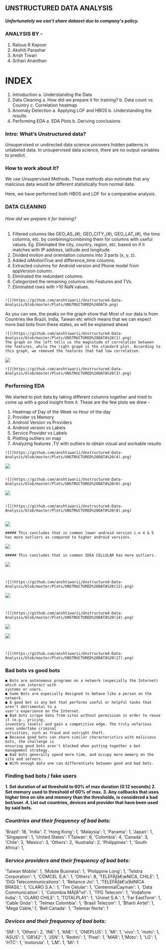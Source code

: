 ## UNSTRUCTURED DATA ANALYSIS
##### Unfortunately we can't share dataset due to company's policy.

### ANALYSIS BY -
1. Raloue R Kapoor
2. Akshiti Parashar
3. Ansh Tiwari
4. Srihari Ananthan


# INDEX

1. Introduction
    a. Understanding the Data
2. Data Cleaning
    a. How did we prepare it for training?
b. Data count vs Country
c. Correlation heatmap
3. Anomaly Detection
    a. Applying LOF and HBOS
b. Understanding the results
4. Performing EDA
    a. EDA Plots
b. Deriving conclusions


### Intro: What’s Unstructured data?

Unsupervised or undirected data science uncovers hidden patterns in
unlabeled data. In unsupervised data science, there are no output variables
to predict.

### How to work about it?

We use Unsupervised Methods. These methods also estimate that any
malicious data would be different statistically from normal data.

Here, we have performed both HBOS and LOF for a comparative analysis.


### DATA CLEANING
###### How did we prepare it for training?
1. Filtered columns like GEO_AS_(#), GEO_CITY_(#), GEO_LAT_(#), the time
    columns, etc. by combining/combining them for columns with useful
    values. Eg. Eliminated the city, country, region, etc. based on if it matches
    with IP address, latitude and longitude.
2. Divided motion and orientation columns into 3 parts (x, y, z).
3. Added isMotionTrue and difference_time columns.
4. Extracted columns for Android version and Phone model from
    appVersion column.
5. Eliminated the redundant columns.
6. Categorized the remaining columns into Features and TVs.
7. Eliminated rows with >10 NaN values.




```

![](https://github.com/anshtiwarii/Unstructured-Data-Analysis/blob/master/Plots/UNSTRUCTURED%20DATA.png)
```
As you can see, the peaks on the graph show that Most of our data is from Countries like Brazil, India, Taiwan etc which means that we can expect more bad bots from these states, as will be explained ahead
```
![](https://github.com/anshtiwarii/Unstructured-Data-Analysis/blob/master/Plots/UNSTRUCTURED%20DATA%20(1).png)
The graph on the left tells us the magnitude of correlation between the features, while the right graph is the standard plot. According to this graph, we removed the features that had low correlation.
```
![](https://github.com/anshtiwarii/Unstructured-Data-Analysis/blob/master/Plots/UNSTRUCTURED%20DATA%20(2).png)

```
![](https://github.com/anshtiwarii/Unstructured-Data-Analysis/blob/master/Plots/UNSTRUCTURED%20DATA%20(3).png)
```
### Performing EDA

We started to plot data by taking different columns together and tried to come
up with a good insight from it. These are the few plots we drew -

1. Heatmap of Day of the Week vs Hour of the day
2. Provider vs Memory
3. Android Version vs Providers
4. Android version vs Labels
5. Service Provider vs Labels
6. Plotting outliers on map
7. Analyzing features ,TV with outliers to obtain visual and workable results



```
![](https://github.com/anshtiwarii/Unstructured-Data-Analysis/blob/master/Plots/UNSTRUCTURED%20DATA%20(4).png)
```


![](https://github.com/anshtiwarii/Unstructured-Data-Analysis/blob/master/Plots/UNSTRUCTURED%20DATA%20(5).png)
```

![](https://github.com/anshtiwarii/Unstructured-Data-Analysis/blob/master/Plots/UNSTRUCTURED%20DATA%20(6).png)

```

![](https://github.com/anshtiwarii/Unstructured-Data-Analysis/blob/master/Plots/UNSTRUCTURED%20DATA%20(7).png)

```

![](https://github.com/anshtiwarii/Unstructured-Data-Analysis/blob/master/Plots/UNSTRUCTURED%20DATA%20(8).png)


```
![](https://github.com/anshtiwarii/Unstructured-Data-Analysis/blob/master/Plots/UNSTRUCTURED%20DATA%20(9).png)
```
##### This concludes that in common lower android version i.e 4 & 5 has more outliers as compared to higher android versions.
```
![](https://github.com/anshtiwarii/Unstructured-Data-Analysis/blob/master/Plots/UNSTRUCTURED%20DATA%20(10).png)
```
##### This concludes that in common IDEA CELLULAR has more outliers.
```
![](https://github.com/anshtiwarii/Unstructured-Data-Analysis/blob/master/Plots/UNSTRUCTURED%20DATA%20(11).png)
```


![](https://github.com/anshtiwarii/Unstructured-Data-Analysis/blob/master/Plots/UNSTRUCTURED%20DATA%20(12).png)
```


![](https://github.com/anshtiwarii/Unstructured-Data-Analysis/blob/master/Plots/UNSTRUCTURED%20DATA%20(13).png)
```


![](https://github.com/anshtiwarii/Unstructured-Data-Analysis/blob/master/Plots/UNSTRUCTURED%20DATA%20(14).png)
```


![](https://github.com/anshtiwarii/Unstructured-Data-Analysis/blob/master/Plots/UNSTRUCTURED%20DATA%20(15).png)



![](https://github.com/anshtiwarii/Unstructured-Data-Analysis/blob/master/Plots/UNSTRUCTURED%20DATA%20(16).png)
```


![](https://github.com/anshtiwarii/Unstructured-Data-Analysis/blob/master/Plots/UNSTRUCTURED%20DATA%20(17).png)
```


### Bad bots vs good bots

```
● Bots are autonomous programs on a network (especially the Internet) which can interact with
systems or users.
● Some Bots are especially designed to behave like a person on the network.
● A good bot is any bot that performs useful or helpful tasks that aren't detrimental to a
user's experience on the Internet.
● Bad bots scrape data from sites without permission in order to reuse it (e.g., pricing,
inventory levels) and gain a competitive edge. The truly nefarious ones undertake criminal
activities, such as fraud and outright theft.
● Because good bots can share similar characteristics with malicious bots, the challenge is
ensuring good bots aren't blocked when putting together a bot management strategy.
● Bad bots generally spend more time, and occupy more memory on the site and servers.
● With enough data one can differentiate between good and bad bots.
```

### Finding bad bots / fake users

**1. Set duration of ad threshold to 60% of max duration (0.12 seconds)
2. Set memory used to threshold of 60% of max.
3. Any callbacks that uses higher time on site and memory than the thresholds, is considered a**
    **bad bot/user.
4. List out countries, devices and provider that have been used by said bots.**

### _Countries and their frequency of bad bots:_

'Brazil': 18, 'India': 7, 'Hong Kong': 1, 'Malaysia': 1, 'Panama': 1, 'Japan': 1, 'Singapore': 1, 'United States': 1'Taiwan': 6, 'Colombia': 4, 'Canada': 3, 'Chile': 3, 'Mexico': 3, 'Others': 2, 'Australia': 2, 'Philippines': 1, 'South Africa': 1,

### _Service providers and their frequency of bad bots:_
'Taiwan Mobile': 1, 'Mobile Business': 1, 'Philippine Long': 1, 'Telstra Corporation': 1, 'COMCEL S.A.': 1, 'Others': 8, 'TELEFÃƒâ€œNICA, CHILE': 1,
'DiGi Telecommunications': 1, 'Reliance Jio': 1, 'TELEFÃƒâ€\x9dNICA BRASIL': 1, 'CLARO S.A.': 1, 'Tim Celular': 1, 'CentennialCayman': 1, 'Data
Communication': 1, 'Colombia MÃƒÂ³vil': 1, 'TPG Telecom': 1, 'Vodafone India': 1, 'CLARO CHILE': 1, 'TOTALPLAY': 1, 'Uninet S.A.': 1, 'Far
EastTone': 1, 'Cable Onda': 1, 'Telmex Colombia': 1, 'Brasil Telecom': 1, 'Bharti Airtel': 1, 'Mega Cable,':1, 'Bell Canada': 1, 'Telemar Norte': 1



### _Devices and their frequency of bad bots:_
'SM': 1, 'Others': 2, 'INE': 1, 'ANE': 1, 'ONEPLUS': 1, 'MI': 1, 'vivo': 1, 'moto': 1, 'ASUS': 1, 'G8142': 1, 'JSN': 1, 'Redmi': 1, 'Pixel': 1, 'MAR': 1,'Moto': 1, 'LG': 1, 'HTC': 1, 'motorola': 1, 'LM': 1, 'Mi': 1


